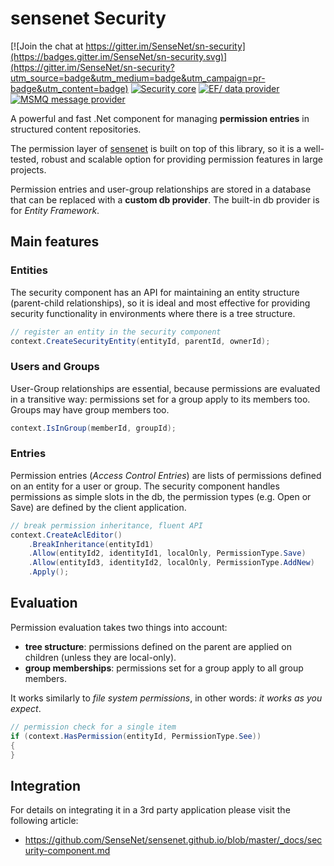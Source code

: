 # sensenet Security

[![Join the chat at https://gitter.im/SenseNet/sn-security](https://badges.gitter.im/SenseNet/sn-security.svg)](https://gitter.im/SenseNet/sn-security?utm_source=badge&utm_medium=badge&utm_campaign=pr-badge&utm_content=badge)
[![Security core](https://img.shields.io/nuget/v/SenseNet.Security.svg)](https://www.nuget.org/packages/SenseNet.Security)
[![EF/ data provider](https://img.shields.io/nuget/v/SenseNet.Security.EF6SecurityStore.svg)](https://www.nuget.org/packages/SenseNet.Security.EF6SecurityStore)
[![MSMQ message provider](https://img.shields.io/nuget/v/SenseNet.Security.Messaging.Msmq.svg)](https://www.nuget.org/packages/SenseNet.Security.Messaging.Msmq)

A powerful and fast .Net component for managing **permission entries** in structured content repositories.

The permission layer of [sensenet](https://github.com/SenseNet/sensenet) is built on top of this library, so it is a well-tested, robust and scalable option for providing permission features in large projects.

Permission entries and user-group relationships are stored in a database that can be replaced with a **custom db provider**. The built-in db provider is for *Entity Framework*.

## Main features
### Entities
The security component has an API for maintaining an entity structure (parent-child relationships), so it is ideal and most effective for providing security functionality in environments where there is a tree structure.
````csharp
// register an entity in the security component
context.CreateSecurityEntity(entityId, parentId, ownerId);
````
### Users and Groups
User-Group relationships are essential, because permissions are evaluated in a transitive way: permissions set for a group apply to its members too. Groups may have group members too.
````csharp
context.IsInGroup(memberId, groupId);
````
### Entries
Permission entries (*Access Control Entries*) are lists of permissions defined on an entity for a user or group. The security component handles permissions as simple slots in the db, the permission types (e.g. Open or Save) are defined by the client application.
````csharp
// break permission inheritance, fluent API
context.CreateAclEditor()
	.BreakInheritance(entityId1)
	.Allow(entityId2, identityId1, localOnly, PermissionType.Save)
	.Allow(entityId3, identityId2, localOnly, PermissionType.AddNew)
	.Apply();
````
## Evaluation
Permission evaluation takes two things into account:
- **tree structure**: permissions defined on the parent are applied on children (unless they are local-only).
- **group memberships**: permissions set for a group apply to all group members.

It works similarly to *file system permissions*, in other words: *it works as you expect*.

````csharp
// permission check for a single item
if (context.HasPermission(entityId, PermissionType.See)) 
{
}
````

## Integration

For details on integrating it in a 3rd party application please visit the following article:
- https://github.com/SenseNet/sensenet.github.io/blob/master/_docs/security-component.md
